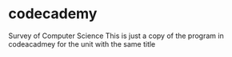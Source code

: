 # codecademy
Survey of Computer Science
This is just a copy of the program in codeacadmey for the unit with the same title
